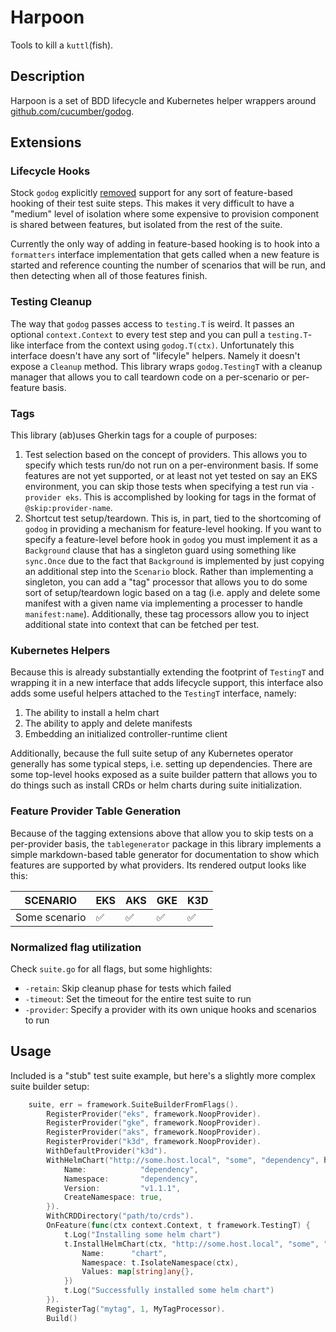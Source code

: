 # Harpoon

Tools to kill a `kuttl`(fish).

## Description

Harpoon is a set of BDD lifecycle and Kubernetes helper wrappers around [github.com/cucumber/godog](https://github.com/cucumber/godog).

## Extensions

### Lifecycle Hooks

Stock `godog` explicitly [removed](https://github.com/cucumber/godog/issues/335) support for any sort of feature-based hooking of their test suite steps. This makes it very difficult to have a "medium" level of isolation where some expensive to provision component is shared between features, but isolated from the rest of the suite.

Currently the only way of adding in feature-based hooking is to hook into a `formatters` interface implementation that gets called when a new feature is started and reference counting the number of scenarios that will be run, and then detecting when all of those features finish.

### Testing Cleanup

The way that `godog` passes access to `testing.T` is weird. It passes an optional `context.Context` to every test step and you can pull a `testing.T`-like interface from the context using `godog.T(ctx)`. Unfortunately this interface doesn't have any sort of "lifecyle" helpers. Namely it doesn't expose a `Cleanup` method. This library wraps `godog.TestingT` with a cleanup manager that allows you to call teardown code on a per-scenario or per-feature basis.

### Tags

This library (ab)uses Gherkin tags for a couple of purposes:

1. Test selection based on the concept of providers. This allows you to specify which tests run/do not run on a per-environment basis. If some features are not yet supported, or at least not yet tested on say an EKS environment, you can skip those tests when specifying a test run via `-provider eks`. This is accomplished by looking for tags in the format of `@skip:provider-name`.
2. Shortcut test setup/teardown. This is, in part, tied to the shortcoming of `godog` in providing a mechanism for feature-level hooking. If you want to specify a feature-level before hook in `godog` you must implement it as a `Background` clause that has a singleton guard using something like `sync.Once` due to the fact that `Background` is implemented by just copying an additional step into the `Scenario` block. Rather than implementing a singleton, you can add a "tag" processor that allows you to do some sort of setup/teardown logic based on a tag (i.e. apply and delete some manifest with a given name via implementing a processer to handle `manifest:name`). Additionally, these tag processors allow you to inject additional state into context that can be fetched per test.

### Kubernetes Helpers

Because this is already substantially extending the footprint of `TestingT` and wrapping it in a new interface that adds lifecycle support, this interface also adds some useful helpers attached to the `TestingT` interface, namely:

1. The ability to install a helm chart
2. The ability to apply and delete manifests
3. Embedding an initialized controller-runtime client

Additionally, because the full suite setup of any Kubernetes operator generally has some typical steps, i.e. setting up dependencies. There are some top-level hooks exposed as a suite builder pattern that allows you to do things such as install CRDs or helm charts during suite initialization.

### Feature Provider Table Generation

Because of the tagging extensions above that allow you to skip tests on a per-provider basis, the `tablegenerator` package in this library implements a simple markdown-based table generator for documentation to show which features are supported by what providers. Its rendered output looks like this:

|      SCENARIO      | EKS | AKS | GKE | K3D |
|--------------------|-----|-----|-----|-----|
| Some scenario      | ✅  | ✅  | ✅  | ✅  |

### Normalized flag utilization

Check `suite.go` for all flags, but some highlights:

- `-retain`: Skip cleanup phase for tests which failed
- `-timeout`: Set the timeout for the entire test suite to run
- `-provider`: Specify a provider with its own unique hooks and scenarios to run

## Usage

Included is a "stub" test suite example, but here's a slightly more complex suite builder setup:

```go
	suite, err = framework.SuiteBuilderFromFlags().
		RegisterProvider("eks", framework.NoopProvider).
		RegisterProvider("gke", framework.NoopProvider).
		RegisterProvider("aks", framework.NoopProvider).
		RegisterProvider("k3d", framework.NoopProvider).
		WithDefaultProvider("k3d").
		WithHelmChart("http://some.host.local", "some", "dependency", helm.InstallOptions{
			Name:            "dependency",
			Namespace:       "dependency",
			Version:         "v1.1.1",
			CreateNamespace: true,
		}).
		WithCRDDirectory("path/to/crds").
		OnFeature(func(ctx context.Context, t framework.TestingT) {
			t.Log("Installing some helm chart")
			t.InstallHelmChart(ctx, "http://some.host.local", "some", "chart", helm.InstallOptions{
				Name:      "chart",
				Namespace: t.IsolateNamespace(ctx),
				Values: map[string]any{},
			})
			t.Log("Successfully installed some helm chart")
		}).
		RegisterTag("mytag", 1, MyTagProcessor).
		Build()
```